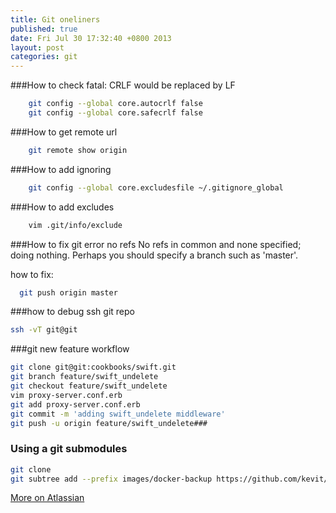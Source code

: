 ```yaml
---
title: Git oneliners
published: true
date: Fri Jul 30 17:32:40 +0800 2013
layout: post
categories: git
---
```


###How to check fatal: CRLF would be replaced by LF

```bash
	git config --global core.autocrlf false  
	git config --global core.safecrlf false
```

###How to get remote url

```bash
	git remote show origin
```
###How to add ignoring

```bash
	git config --global core.excludesfile ~/.gitignore_global
```

###How to add excludes

```bash
	vim .git/info/exclude
```

###How to fix git error no refs
No refs in common and none specified; doing nothing.
Perhaps you should specify a branch such as 'master'.

how to fix:
```bash
  git push origin master
```

###how to debug ssh git repo 
```bash
ssh -vT git@git
```

###git new feature workflow

```bash
git clone git@git:cookbooks/swift.git
git branch feature/swift_undelete
git checkout feature/swift_undelete
vim proxy-server.conf.erb
git add proxy-server.conf.erb
git commit -m 'adding swift_undelete middleware'
git push -u origin feature/swift_undelete###
```
### Using a git submodules

```bash
git clone 
git subtree add --prefix images/docker-backup https://github.com/kevit/docker-backup master --squash
```

[More on Atlassian](http://blogs.atlassian.com/2013/05/alternatives-to-git-submodule-git-subtree/)



